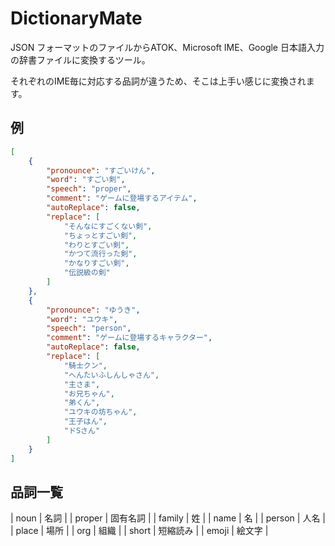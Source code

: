 # DictionaryMate

JSON フォーマットのファイルからATOK、Microsoft IME、Google 日本語入力の辞書ファイルに変換するツール。

それぞれのIME毎に対応する品詞が違うため、そこは上手い感じに変換されます。

## 例

```json
[
    {
        "pronounce": "すごいけん",
        "word": "すごい剣",
        "speech": "proper",
        "comment": "ゲームに登場するアイテム",
        "autoReplace": false,
        "replace": [
            "そんなにすごくない剣",
            "ちょっとすごい剣",
            "わりとすごい剣",
            "かつて流行った剣",
            "かなりすごい剣",
            "伝説級の剣"
        ]
    },
    {
        "pronounce": "ゆうき",
        "word": "ユウキ",
        "speech": "person",
        "comment": "ゲームに登場するキャラクター",
        "autoReplace": false,
        "replace": [
            "騎士クン",
            "へんたいふしんしゃさん",
            "主さま",
            "お兄ちゃん",
            "弟くん",
            "ユウキの坊ちゃん",
            "王子はん",
            "ドSさん"
        ]
    }
]
```

## 品詞一覧

| noun | 名詞 |
| proper | 固有名詞 |
| family | 姓 |
| name | 名 |
| person | 人名 |
| place | 場所 |
| org | 組織 |
| short | 短縮読み |
| emoji | 絵文字 | 
